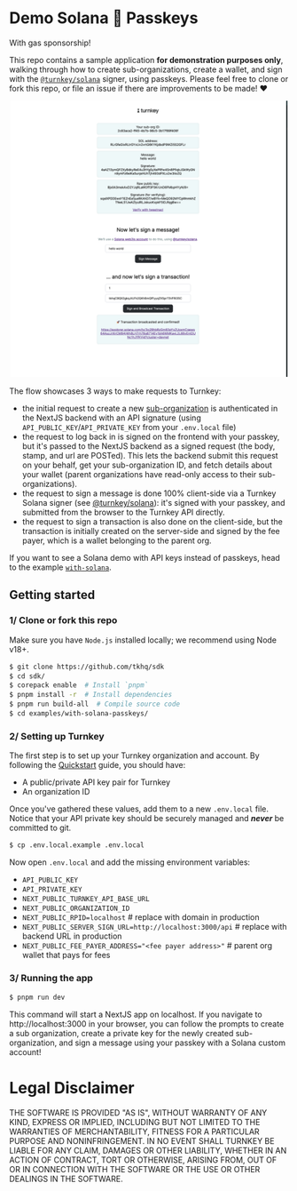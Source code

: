 # Demo Solana 🤝 Passkeys

With gas sponsorship!

This repo contains a sample application **for demonstration purposes only**, walking through how to create sub-organizations, create a wallet, and sign with the [`@turnkey/solana`](https://github.com/tkhq/sdk/tree/main/packages/solana) signer, using passkeys. Please feel free to clone or fork this repo, or file an issue if there are improvements to be made! ❤️

<p style="text-align:center">
    <img src="./img/demo.png" width="500"/>
</p>

The flow showcases 3 ways to make requests to Turnkey:

- the initial request to create a new [sub-organization](https://docs.turnkey.com/getting-started/sub-organizations) is authenticated in the NextJS backend with an API signature (using `API_PUBLIC_KEY`/`API_PRIVATE_KEY` from your `.env.local` file)
- the request to log back in is signed on the frontend with your passkey, but it's passed to the NextJS backend as a signed request (the body, stamp, and url are POSTed). This lets the backend submit this request on your behalf, get your sub-organization ID, and fetch details about your wallet (parent organizations have read-only access to their sub-organizations).
- the request to sign a message is done 100% client-side via a Turnkey Solana signer (see [@turnkey/solana](https://github.com/tkhq/sdk/tree/main/packages/solana)): it's signed with your passkey, and submitted from the browser to the Turnkey API directly.
- the request to sign a transaction is also done on the client-side, but the transaction is initially created on the server-side and signed by the fee payer, which is a wallet belonging to the parent org.

If you want to see a Solana demo with API keys instead of passkeys, head to the example [`with-solana`](https://github.com/tkhq/sdk/tree/main/examples/with-solana).

## Getting started

### 1/ Clone or fork this repo

Make sure you have `Node.js` installed locally; we recommend using Node v18+.

```bash
$ git clone https://github.com/tkhq/sdk
$ cd sdk/
$ corepack enable  # Install `pnpm`
$ pnpm install -r  # Install dependencies
$ pnpm run build-all  # Compile source code
$ cd examples/with-solana-passkeys/
```

### 2/ Setting up Turnkey

The first step is to set up your Turnkey organization and account. By following the [Quickstart](https://docs.turnkey.com/getting-started/quickstart) guide, you should have:

- A public/private API key pair for Turnkey
- An organization ID

Once you've gathered these values, add them to a new `.env.local` file. Notice that your API private key should be securely managed and **_never_** be committed to git.

```bash
$ cp .env.local.example .env.local
```

Now open `.env.local` and add the missing environment variables:

- `API_PUBLIC_KEY`
- `API_PRIVATE_KEY`
- `NEXT_PUBLIC_TURNKEY_API_BASE_URL`
- `NEXT_PUBLIC_ORGANIZATION_ID`
- `NEXT_PUBLIC_RPID=localhost` # replace with domain in production
- `NEXT_PUBLIC_SERVER_SIGN_URL=http://localhost:3000/api` # replace with backend URL in production
- `NEXT_PUBLIC_FEE_PAYER_ADDRESS="<fee payer address>"` # parent org wallet that pays for fees

### 3/ Running the app

```bash
$ pnpm run dev
```

This command will start a NextJS app on localhost. If you navigate to http://localhost:3000 in your browser, you can follow the prompts to create a sub organization, create a private key for the newly created sub-organization, and sign a message using your passkey with a Solana custom account!

# Legal Disclaimer

THE SOFTWARE IS PROVIDED "AS IS", WITHOUT WARRANTY OF ANY KIND, EXPRESS OR IMPLIED, INCLUDING BUT NOT LIMITED TO THE WARRANTIES OF MERCHANTABILITY, FITNESS FOR A PARTICULAR PURPOSE AND NONINFRINGEMENT. IN NO EVENT SHALL TURNKEY BE LIABLE FOR ANY CLAIM, DAMAGES OR OTHER LIABILITY, WHETHER IN AN ACTION OF CONTRACT, TORT OR OTHERWISE, ARISING FROM, OUT OF OR IN CONNECTION WITH THE SOFTWARE OR THE USE OR OTHER DEALINGS IN THE SOFTWARE.
